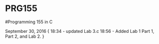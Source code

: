 # PRG155
#Programming 155 in C


September 30, 2016 {
  18:34 - updated Lab 3.c
  18:56 - Added Lab 1 Part 1, Part 2, and Lab 2.
}
